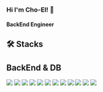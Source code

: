 ### Hi I'm Cho-El! 👋

#### BackEnd Engineer

🛠️ Stacks
---
## BackEnd & DB
<img src="https://img.shields.io/badge/flask-29B5E8?style=flat-square&logo=flask&logoColor=white"/>
<img src="https://img.shields.io/badge/springboot-29B5E8?style=flat-square&logo=springboot&logoColor=white"/>
<img src="https://img.shields.io/badge/mysql-29B5E8?style=flat-square&logo=mysql&logoColor=white"/>
<img src="https://img.shields.io/badge/mongodb-29B5E8?style=flat-square&logo=mongodb&logoColor=white"/>
<img src="https://img.shields.io/badge/redis-29B5E8?style=flat-square&logo=redis&logoColor=white"/>
<img src="https://img.shields.io/badge/amazonrds-29B5E8?style=flat-square&logo=amazonrds&logoColor=white"/>
<img src="https://img.shields.io/badge/amazonec2-29B5E8?style=flat-square&logo=amazonec2&logoColor=white"/>
<img src="https://img.shields.io/badge/amazonec2-29B5E8?style=flat-square&logo=amazonec2&logoColor=white"/>
<img src="https://img.shields.io/badge/amazonec2-29B5E8?style=flat-square&logo=amazonec2&logoColor=white"/>
<img src="https://img.shields.io/badge/amazonec2-29B5E8?style=flat-square&logo=amazonec2&logoColor=white"/>
<img src="https://img.shields.io/badge/amazonec2-29B5E8?style=flat-square&logo=amazonec2&logoColor=white"/>
<img src="https://img.shields.io/badge/amazonec2-29B5E8?style=flat-square&logo=amazonec2&logoColor=white"/>
